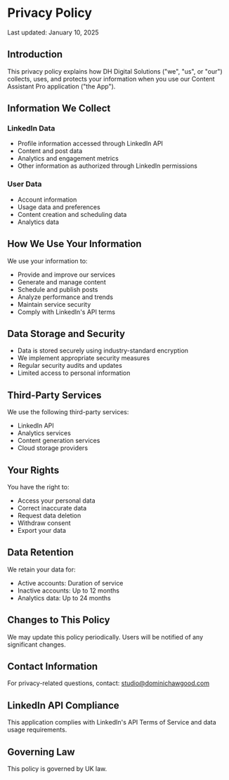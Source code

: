 # Privacy Policy

Last updated: January 10, 2025

## Introduction
This privacy policy explains how DH Digital Solutions ("we", "us", or "our") collects, uses, and protects your information when you use our Content Assistant Pro application ("the App").

## Information We Collect

### LinkedIn Data
- Profile information accessed through LinkedIn API
- Content and post data
- Analytics and engagement metrics
- Other information as authorized through LinkedIn permissions

### User Data
- Account information
- Usage data and preferences
- Content creation and scheduling data
- Analytics data

## How We Use Your Information
We use your information to:
- Provide and improve our services
- Generate and manage content
- Schedule and publish posts
- Analyze performance and trends
- Maintain service security
- Comply with LinkedIn's API terms

## Data Storage and Security
- Data is stored securely using industry-standard encryption
- We implement appropriate security measures
- Regular security audits and updates
- Limited access to personal information

## Third-Party Services
We use the following third-party services:
- LinkedIn API
- Analytics services
- Content generation services
- Cloud storage providers

## Your Rights
You have the right to:
- Access your personal data
- Correct inaccurate data
- Request data deletion
- Withdraw consent
- Export your data

## Data Retention
We retain your data for:
- Active accounts: Duration of service
- Inactive accounts: Up to 12 months
- Analytics data: Up to 24 months

## Changes to This Policy
We may update this policy periodically. Users will be notified of any significant changes.

## Contact Information
For privacy-related questions, contact:
studio@dominichawgood.com

## LinkedIn API Compliance
This application complies with LinkedIn's API Terms of Service and data usage requirements.

## Governing Law
This policy is governed by UK law.

